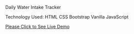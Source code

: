 Daily Water Intake Tracker


Technology Used:
HTML
CSS
Bootstrap
Vanilla JavaScript

<a href="https://rayetun.github.io/daily-water-intake/" rel="nofollow" target="_blank">Please Click to See Live Demo</a>